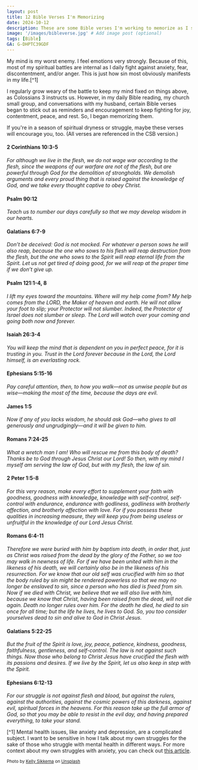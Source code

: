 ```yaml
---
layout: post
title: 12 Bible Verses I'm Memorizing
date: 2024-10-12
description: These are some Bible verses I'm working to memorize as I seek to fix my mind on things above.
image: '/images/bibleverse.jpg' # Add image post (optional)
tags: [Bible]
GA: G-DHPTC39GDF
---
```

My mind is my worst enemy. I feel emotions very strongly. Because of this, most of my spiritual battles are internal as I daily fight against anxiety, fear, discontentment, and/or anger. This is just how sin most obviously manifests in my life.[^1] 

I regularly grow weary of the battle to keep my mind fixed on things above, as Colossians 3 instructs us. However, in my daily Bible reading, my church small group, and conversations with my husband, certain Bible verses began to stick out as reminders and encouragement to keep fighting for joy, contentment, peace, and rest. So, I began memorizing them. 

If you're in a season of spiritual dryness or struggle, maybe these verses will encourage you, too. (All verses are referenced in the CSB version.)

#### 2 Corinthians 10:3-5
*For although we live in the flesh, we do not wage war according to the flesh, since the weapons of our warfare are not of the flesh, but are powerful through God for the demolition of strongholds. We demolish arguments and every proud thing that is raised against the knowledge of God, and we take every thought captive to obey Christ.*

#### Psalm 90:12
*Teach us to number our days carefully so that we may develop wisdom in our hearts.*

#### Galatians 6:7-9
*Don’t be deceived: God is not mocked. For whatever a person sows he will also reap, because the one who sows to his flesh will reap destruction from the flesh, but the one who sows to the Spirit will reap eternal life from the Spirit. Let us not get tired of doing good, for we will reap at the proper time if we don’t give up.*

#### Psalm 121:1-4, 8
*I lift my eyes toward the mountains. Where will my help come from? My help comes from the LORD, the Maker of heaven and earth. He will not allow your foot to slip; your Protector will not slumber. Indeed, the Protector of Israel does not slumber or sleep. The Lord will watch over your coming and going both now and forever.*

#### Isaiah 26:3-4
*You will keep the mind that is dependent on you in perfect peace, for it is trusting in you. Trust in the Lord forever because in the Lord, the Lord himself, is an everlasting rock.*

#### Ephesians 5:15-16
*Pay careful attention, then, to how you walk—not as unwise people but as wise—making the most of the time, because the days are evil.*

#### James 1:5
*Now if any of you lacks wisdom, he should ask God—who gives to all generously and ungrudgingly—and it will be given to him.*

#### Romans 7:24-25
*What a wretch man I am! Who will rescue me from this body of death? Thanks be to God through Jesus Christ our Lord! So then, with my mind I myself am serving the law of God, but with my flesh, the law of sin.*

#### 2 Peter 1:5-8
*For this very reason, make every effort to supplement your faith with goodness, goodness with knowledge, knowledge with self-control, self-control with endurance, endurance with godliness, godliness with brotherly affection, and brotherly affection with love. For if you possess these qualities in increasing measure, they will keep you from being useless or unfruitful in the knowledge of our Lord Jesus Christ.*

#### Romans 6:4-11
*Therefore we were buried with him by baptism into death, in order that, just as Christ was raised from the dead by the glory of the Father, so we too may walk in newness of life. For if we have been united with him in the likeness of his death, we will certainly also be in the likeness of his resurrection. For we know that our old self was crucified with him so that the body ruled by sin might be rendered powerless so that we may no longer be enslaved to sin, since a person who has died is freed from sin. Now if we died with Christ, we believe that we will also live with him, because we know that Christ, having been raised from the dead, will not die again. Death no longer rules over him. For the death he died, he died to sin once for all time; but the life he lives, he lives to God. So, you too consider yourselves dead to sin and alive to God in Christ Jesus.*

#### Galatians 5:22-25
*But the fruit of the Spirit is love, joy, peace, patience, kindness, goodness, faithfulness, gentleness, and self-control. The law is not against such things. Now those who belong to Christ Jesus have crucified the flesh with its passions and desires. If we live by the Spirit, let us also keep in step with the Spirit.*

#### Ephesians 6:12-13
*For our struggle is not against flesh and blood, but against the rulers, against the authorities, against the cosmic powers of this darkness, against evil, spiritual forces in the heavens. For this reason take up the full armor of God, so that you may be able to resist in the evil day, and having prepared everything, to take your stand.*

[^1] Mental health issues, like anxiety and depression, are a complicated subject. I want to be sensitive in how I talk about my own struggles for the sake of those who struggle with mental health in different ways. For more context about my own struggles with anxiety, you can check out [this article](https://www.meredithcook.net/climbing-the-slide).

<sub>Photo by <a href="https://unsplash.com/@kellysikkema?utm_content=creditCopyText&utm_medium=referral&utm_source=unsplash">Kelly Sikkema</a> on <a href="https://unsplash.com/photos/person-writing-on-white-paper-YnRNdB-XTME?utm_content=creditCopyText&utm_medium=referral&utm_source=unsplash">Unsplash</a></sub>
  